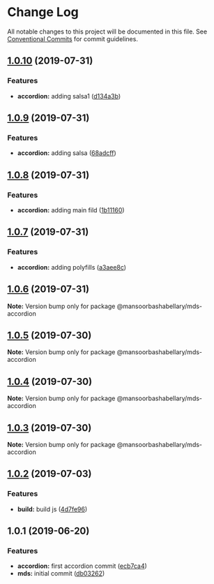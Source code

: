 # Change Log

All notable changes to this project will be documented in this file.
See [Conventional Commits](https://conventionalcommits.org) for commit guidelines.

## [1.0.10](https://github.com/MansoorBashaBellary/lerna-design-system/compare/@mansoorbashabellary/mds-accordion@1.0.9...@mansoorbashabellary/mds-accordion@1.0.10) (2019-07-31)


### Features

* **accordion:** adding salsa1 ([d134a3b](https://github.com/MansoorBashaBellary/lerna-design-system/commit/d134a3b))





## [1.0.9](https://github.com/MansoorBashaBellary/lerna-design-system/compare/@mansoorbashabellary/mds-accordion@1.0.8...@mansoorbashabellary/mds-accordion@1.0.9) (2019-07-31)


### Features

* **accordion:** adding salsa ([68adcff](https://github.com/MansoorBashaBellary/lerna-design-system/commit/68adcff))





## [1.0.8](https://github.com/MansoorBashaBellary/lerna-design-system/compare/@mansoorbashabellary/mds-accordion@1.0.7...@mansoorbashabellary/mds-accordion@1.0.8) (2019-07-31)


### Features

* **accordion:** adding main fild ([1b11160](https://github.com/MansoorBashaBellary/lerna-design-system/commit/1b11160))





## [1.0.7](https://github.com/MansoorBashaBellary/lerna-design-system/compare/@mansoorbashabellary/mds-accordion@1.0.6...@mansoorbashabellary/mds-accordion@1.0.7) (2019-07-31)


### Features

* **accordion:** adding polyfills ([a3aee8c](https://github.com/MansoorBashaBellary/lerna-design-system/commit/a3aee8c))





## [1.0.6](https://github.com/MansoorBashaBellary/lerna-design-system/compare/@mansoorbashabellary/mds-accordion@1.0.5...@mansoorbashabellary/mds-accordion@1.0.6) (2019-07-31)

**Note:** Version bump only for package @mansoorbashabellary/mds-accordion





## [1.0.5](https://github.com/MansoorBashaBellary/lerna-design-system/compare/@mansoorbashabellary/mds-accordion@1.0.4...@mansoorbashabellary/mds-accordion@1.0.5) (2019-07-30)

**Note:** Version bump only for package @mansoorbashabellary/mds-accordion





## [1.0.4](https://github.com/MansoorBashaBellary/lerna-design-system/compare/@mansoorbashabellary/mds-accordion@1.0.3...@mansoorbashabellary/mds-accordion@1.0.4) (2019-07-30)

**Note:** Version bump only for package @mansoorbashabellary/mds-accordion





## [1.0.3](https://github.com/MansoorBashaBellary/lerna-design-system/compare/@mansoorbashabellary/mds-accordion@1.0.2...@mansoorbashabellary/mds-accordion@1.0.3) (2019-07-30)

**Note:** Version bump only for package @mansoorbashabellary/mds-accordion





## [1.0.2](https://github.com/MansoorBashaBellary/lerna-design-system/compare/@mansoorbashabellary/mds-accordion@1.0.1...@mansoorbashabellary/mds-accordion@1.0.2) (2019-07-03)


### Features

* **build:** build js ([4d7fe96](https://github.com/MansoorBashaBellary/lerna-design-system/commit/4d7fe96))





## 1.0.1 (2019-06-20)


### Features

* **accordion:** first accordion commit ([ecb7ca4](https://github.com/MansoorBashaBellary/lerna-design-system/commit/ecb7ca4))
* **mds:** initial commit ([db03262](https://github.com/MansoorBashaBellary/lerna-design-system/commit/db03262))
